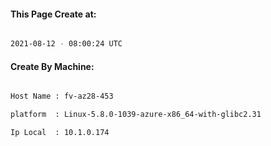 
   
#### This Page Create at:

```bash

2021-08-12 - 08:00:24 UTC

```

#### Create By Machine:

```bash

Host Name : fv-az28-453

platform  : Linux-5.8.0-1039-azure-x86_64-with-glibc2.31

Ip Local  : 10.1.0.174

```

